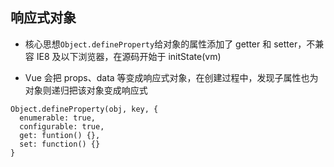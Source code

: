 ## 响应式对象

- 核心思想`Object.defineProperty`给对象的属性添加了 getter 和 setter，不兼容 IE8 及以下浏览器，在源码开始于 initState(vm)

- Vue 会把 props、data 等变成响应式对象，在创建过程中，发现子属性也为对象则递归把该对象变成响应式

```
Object.defineProperty(obj, key, {
  enumerable: true,
  configurable: true,
  get: funtion() {},
  set: function() {}
}
```
